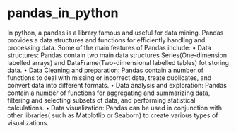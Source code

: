 # pandas_in_python
In python, a pandas is a library famous and useful for data mining.
Pandas provides a data structures and functions for efficiently handling and processing data.
Some of the main features of Pandas include: 
•	Data structures: Pandas contain two main data structures Series(One-dimension labelled arrays) and DataFrame(Two-dimensional labelled tables) fot storing data. 
•	Data Cleaning and preparation: Pandas contain a number of functions to deal with missing or incorrect data, treate duplicates, and convert data into different formats. 
•	Data analysis and exploration: Pandas contain a number of functions for aggregating and summarizing data, filtering and selecting subsets of data, and performing statistical calculations. 
•	Data visualization: Pandas can be used in conjunction with other libraries( such as Matplotlib or Seaborn) to create various types of visualizations. 

